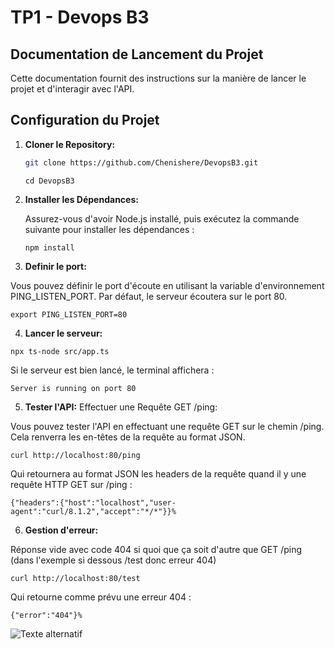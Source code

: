 # TP1 - Devops B3
## Documentation de Lancement du Projet

Cette documentation fournit des instructions sur la manière de lancer le projet et d'interagir avec l'API.

## Configuration du Projet

1. **Cloner le Repository:**
   ```bash
   git clone https://github.com/Chenishere/DevopsB3.git
   ```
   ```
   cd DevopsB3
   ```
2. **Installer les Dépendances:**


   Assurez-vous d'avoir Node.js installé, puis exécutez la commande suivante pour installer les dépendances :
   ```
   npm install
   ```
3. **Definir le port:**


Vous pouvez définir le port d'écoute en utilisant la variable d'environnement PING_LISTEN_PORT. Par défaut, le serveur écoutera sur le port 80.
   ```
   export PING_LISTEN_PORT=80
```

4. **Lancer le serveur:**
```
npx ts-node src/app.ts
```
Si le serveur est bien lancé, le terminal affichera :
```
Server is running on port 80
```

5. **Tester l'API:**
Effectuer une Requête GET /ping:


Vous pouvez tester l'API en effectuant une requête GET sur le chemin /ping. Cela renverra les en-têtes de la requête au format JSON.
```
curl http://localhost:80/ping
```
Qui retournera au format JSON les headers de la requête quand il y une requête HTTP GET sur /ping : 
```
{"headers":{"host":"localhost","user-agent":"curl/8.1.2","accept":"*/*"}}%
```
6. **Gestion d'erreur:**



Réponse vide avec code 404 si quoi que ça soit d'autre que GET /ping (dans l'exemple si dessous /test donc erreur 404)
```
curl http://localhost:80/test
```
Qui retourne comme prévu une erreur 404 : 
```
{"error":"404"}%
```



![Texte alternatif](https://customersfirstacademy.com/wp-content/uploads/2021/04/strategies-for-Creating-a-Happy-Customer-1024x576.jpg)



